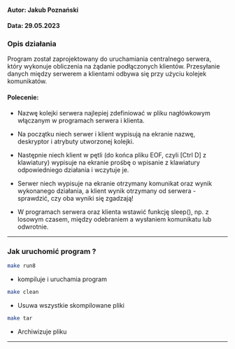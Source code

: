 #### Autor: Jakub Poznański 
#### Data: 29.05.2023
### Opis działania

Program został zaprojektowany do uruchamiania centralnego serwera, który wykonuje obliczenia na żądanie podłączonych klientów. Przesyłanie danych między serwerem a klientami odbywa się przy użyciu kolejek komunikatów.

#### Polecenie:
- Nazwę kolejki serwera najlepiej zdefiniować w pliku nagłówkowym włączanym w programach serwera i klienta.

- Na początku niech serwer i klient wypisują na ekranie nazwę, deskryptor i atrybuty utworzonej kolejki.

- Następnie niech klient w pętli (do końca pliku EOF, czyli [Ctrl D] z klawiatury) wypisuje na ekranie prośbę o wpisanie z klawiatury odpowiedniego działania i wczytuje je.

- Serwer niech wypisuje na ekranie otrzymany komunikat oraz wynik wykonanego działania, a klient wynik otrzymany od serwera - sprawdzić, czy oba wyniki się zgadzają!
- W programach serwera oraz klienta wstawić funkcję sleep(), np. z losowym czasem, między odebraniem a wysłaniem komunikatu lub odwrotnie.
_________________________________________________________________________

### Jak uruchomić program ?
```bash
make run8
```
- kompiluje i uruchamia program

```bash 
make clean 
```
- Usuwa wszystkie skompilowane pliki

```bash
make tar
```
- Archiwizuje pliku 
__________________________________________